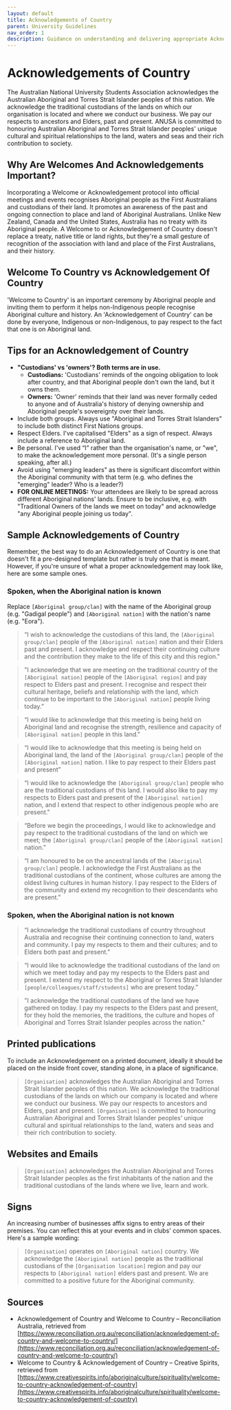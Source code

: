 ```yaml
---
layout: default
title: Acknowledgements of Country
parent: University Guidelines
nav_order: 1
description: Guidance on understanding and delivering appropriate Acknowledgements of Country for club events and communications.
---
```


# Acknowledgements of Country

The Australian National University Students Association acknowledges the Australian Aboriginal and Torres Strait Islander peoples of this nation. We acknowledge the traditional custodians of the lands on which our organisation is located and where we conduct our business. We pay our respects to ancestors and Elders, past and present. ANUSA is committed to honouring Australian Aboriginal and Torres Strait Islander peoples' unique cultural and spiritual relationships to the land, waters and seas and their rich contribution to society.

## Why Are Welcomes And Acknowledgements Important?
Incorporating a Welcome or Acknowledgement protocol into official meetings and events recognises Aboriginal people as the First Australians and custodians of their land. It promotes an awareness of the past and ongoing connection to place and land of Aboriginal Australians. Unlike New Zealand, Canada and the United States, Australia has no treaty with its Aboriginal people. A Welcome to or Acknowledgement of Country doesn't replace a treaty, native title or land rights, but they're a small gesture of recognition of the association with land and place of the First Australians, and their history.

## Welcome To Country vs Acknowledgement Of Country
'Welcome to Country' is an important ceremony by Aboriginal people and inviting them to perform it helps non-Indigenous people recognise Aboriginal culture and history. An 'Acknowledgement of Country' can be done by everyone, Indigenous or non-Indigenous, to pay respect to the fact that one is on Aboriginal land.

## Tips for an Acknowledgement of Country
*   **"Custodians' vs 'owners'? Both terms are in use.**
    *   **Custodians:** 'Custodians' reminds of the ongoing obligation to look after country, and that Aboriginal people don't own the land, but it owns them.
    *   **Owners:** 'Owner' reminds that their land was never formally ceded to anyone and of Australia's history of denying ownership and Aboriginal people's sovereignty over their lands.
*   Include both groups. Always use "Aboriginal and Torres Strait Islanders" to include both distinct First Nations groups.
*   Respect Elders. I've capitalised "Elders" as a sign of respect. Always include a reference to Aboriginal land.
*   Be personal. I've used “I” rather than the organisation's name, or "we", to make the acknowledgement more personal. (It's a single person speaking, after all.)
*   Avoid using "emerging leaders" as there is significant discomfort within the Aboriginal community with that term (e.g. who defines the "emerging" leader? Who is a leader?)
*   **FOR ONLINE MEETINGS:** Your attendees are likely to be spread across different Aboriginal nations' lands. Ensure to be inclusive, e.g. with "Traditional Owners of the lands we meet on today" and acknowledge "any Aboriginal people joining us today".

## Sample Acknowledgements of Country
Remember, the best way to do an Acknowledgement of Country is one that doesn't fit a pre-designed template but rather is truly one that is meant. However, if you're unsure of what a proper acknowledgement may look like, here are some sample ones.

### Spoken, when the Aboriginal nation is known
Replace `[Aboriginal group/clan]` with the name of the Aboriginal group (e.g. "Gadigal people") and `[Aboriginal nation]` with the nation's name (e.g. "Eora").

> “I wish to acknowledge the custodians of this land, the `[Aboriginal group/clan]` people of the `[Aboriginal nation]` nation and their Elders past and present. I acknowledge and respect their continuing culture and the contribution they make to the life of this city and this region."

> "I acknowledge that we are meeting on the traditional country of the `[Aboriginal nation]` people of the `[Aboriginal region]` and pay respect to Elders past and present. I recognise and respect their cultural heritage, beliefs and relationship with the land, which continue to be important to the `[Aboriginal nation]` people living today.”

> “I would like to acknowledge that this meeting is being held on Aboriginal land and recognise the strength, resilience and capacity of `[Aboriginal nation]` people in this land."

> “I would like to acknowledge that this meeting is being held on Aboriginal land, the land of the `[Aboriginal group/clan]` people of the `[Aboriginal nation]` nation. I like to pay respect to their Elders past and present”

> “I would like to acknowledge the `[Aboriginal group/clan]` people who are the traditional custodians of this land. I would also like to pay my respects to Elders past and present of the `[Aboriginal nation]` nation, and I extend that respect to other indigenous people who are present."

> “Before we begin the proceedings, I would like to acknowledge and pay respect to the traditional custodians of the land on which we meet; the `[Aboriginal group/clan]` people of the `[Aboriginal nation]` nation.”

> “I am honoured to be on the ancestral lands of the `[Aboriginal group/clan]` people. I acknowledge the First Australians as the traditional custodians of the continent, whose cultures are among the oldest living cultures in human history. I pay respect to the Elders of the community and extend my recognition to their descendants who are present.”

### Spoken, when the Aboriginal nation is not known
> “I acknowledge the traditional custodians of country throughout Australia and recognise their continuing connection to land, waters and community. I pay my respects to them and their cultures; and to Elders both past and present."

> “I would like to acknowledge the traditional custodians of the land on which we meet today and pay my respects to the Elders past and present. I extend my respect to the Aboriginal or Torres Strait Islander `[people/colleagues/staff/students]` who are present today.”

> "I acknowledge the traditional custodians of the land we have gathered on today. I pay my respects to the Elders past and present, for they hold the memories, the traditions, the culture and hopes of Aboriginal and Torres Strait Islander peoples across the nation."

## Printed publications
To include an Acknowledgement on a printed document, ideally it should be placed on the inside front cover, standing alone, in a place of significance.

> `[Organisation]` acknowledges the Australian Aboriginal and Torres Strait Islander peoples of this nation. We acknowledge the traditional custodians of the lands on which our company is located and where we conduct our business. We pay our respects to ancestors and Elders, past and present. `[Organisation]` is committed to honouring Australian Aboriginal and Torres Strait Islander peoples' unique cultural and spiritual relationships to the land, waters and seas and their rich contribution to society.

## Websites and Emails
> `[Organisation]` acknowledges the Australian Aboriginal and Torres Strait Islander peoples as the first inhabitants of the nation and the traditional custodians of the lands where we live, learn and work.

## Signs
An increasing number of businesses affix signs to entry areas of their premises. You can reflect this at your events and in clubs' common spaces. Here's a sample wording:

> `[Organisation]` operates on `[Aboriginal nation]` country. We acknowledge the `[Aboriginal nation]` people as the traditional custodians of the `[Organisation location]` region and pay our respects to `[Aboriginal nation]` elders past and present. We are committed to a positive future for the Aboriginal community.

## Sources
*   Acknowledgement of Country and Welcome to Country – Reconciliation Australia, retrieved from [https://www.reconciliation.org.au/reconciliation/acknowledgement-of-country-and-welcome-to-country/](https://www.reconciliation.org.au/reconciliation/acknowledgement-of-country-and-welcome-to-country/)
*   Welcome to Country & Acknowledgement of Country – Creative Spirits, retrieved from [https://www.creativespirits.info/aboriginalculture/spirituality/welcome-to-country-acknowledgement-of-country](https://www.creativespirits.info/aboriginalculture/spirituality/welcome-to-country-acknowledgement-of-country)